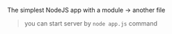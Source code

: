 The simplest NodeJS app with a module -> another file

> you can start server by `node app.js` command

